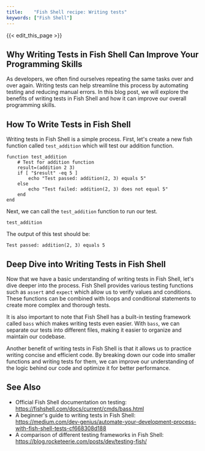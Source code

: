 ```yaml
---
title:    "Fish Shell recipe: Writing tests"
keywords: ["Fish Shell"]
---
```


{{< edit_this_page >}}

## Why Writing Tests in Fish Shell Can Improve Your Programming Skills

As developers, we often find ourselves repeating the same tasks over and over again. Writing tests can help streamline this process by automating testing and reducing manual errors. In this blog post, we will explore the benefits of writing tests in Fish Shell and how it can improve our overall programming skills.

## How To Write Tests in Fish Shell

Writing tests in Fish Shell is a simple process. First, let's create a new fish function called `test_addition` which will test our addition function.

```Fish Shell
function test_addition
    # Test for addition function
    result=(addition 2 3)
    if [ "$result" -eq 5 ]
        echo "Test passed: addition(2, 3) equals 5"
    else
        echo "Test failed: addition(2, 3) does not equal 5"
    end
end
```

Next, we can call the `test_addition` function to run our test.

```Fish Shell
test_addition
```

The output of this test should be:

```
Test passed: addition(2, 3) equals 5
```

## Deep Dive into Writing Tests in Fish Shell

Now that we have a basic understanding of writing tests in Fish Shell, let's dive deeper into the process. Fish Shell provides various testing functions such as `assert` and `expect` which allow us to verify values and conditions. These functions can be combined with loops and conditional statements to create more complex and thorough tests.

It is also important to note that Fish Shell has a built-in testing framework called `bass` which makes writing tests even easier. With `bass`, we can separate our tests into different files, making it easier to organize and maintain our codebase.

Another benefit of writing tests in Fish Shell is that it allows us to practice writing concise and efficient code. By breaking down our code into smaller functions and writing tests for them, we can improve our understanding of the logic behind our code and optimize it for better performance.

## See Also

- Official Fish Shell documentation on testing: https://fishshell.com/docs/current/cmds/bass.html
- A beginner's guide to writing tests in Fish Shell: https://medium.com/dev-genius/automate-your-development-process-with-fish-shell-tests-cf668308d188
- A comparison of different testing frameworks in Fish Shell: https://blog.rocketeerie.com/posts/dev/testing-fish/